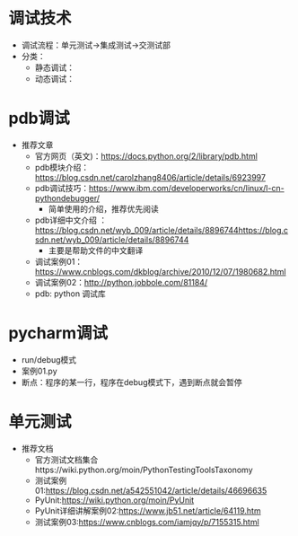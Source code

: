 # 调试技术
- 调试流程：单元测试->集成测试->交测试部
- 分类： 
    - 静态调试：
    - 动态调试：
# pdb调试
- 推荐文章 
    - 官方网页（英文)：https://docs.python.org/2/library/pdb.html
    - pdb模块介绍：https://blog.csdn.net/carolzhang8406/article/details/6923997
    - pdb调试技巧：https://www.ibm.com/developerworks/cn/linux/l-cn-pythondebugger/
        - 简单使用的介绍，推荐优先阅读
    - pdb详细中文介绍 ：https://blog.csdn.net/wyb_009/article/details/8896744https://blog.csdn.net/wyb_009/article/details/8896744
        - 主要是帮助文件的中文翻译
    - 调试案例01：https://www.cnblogs.com/dkblog/archive/2010/12/07/1980682.html
    - 调试案例02：http://python.jobbole.com/81184/
    - pdb: python 调试库
# pycharm调试
- run/debug模式
- 案例01.py
- 断点：程序的某一行，程序在debug模式下，遇到断点就会暂停
# 单元测试
- 推荐文档 
    - 官方测试文档集合https://wiki.python.org/moin/PythonTestingToolsTaxonomy
    - 测试案例01:https://blog.csdn.net/a542551042/article/details/46696635
    - PyUnit:https://wiki.python.org/moin/PyUnit
    - PyUnit详细讲解案例02:https://www.jb51.net/article/64119.htm
    - 测试案例03:https://www.cnblogs.com/iamjqy/p/7155315.html
